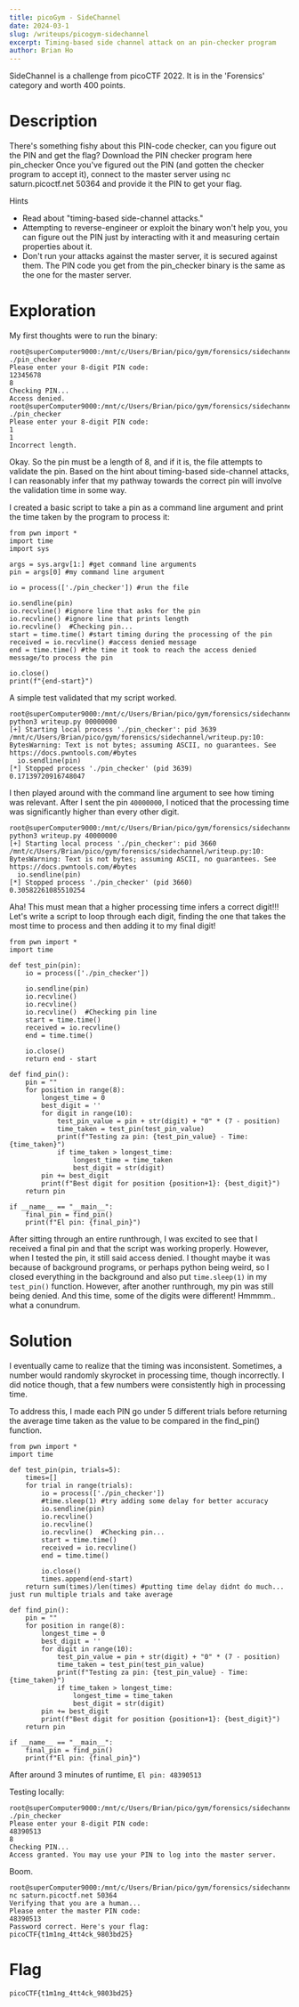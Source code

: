 ```yaml
---
title: picoGym - SideChannel 
date: 2024-03-1
slug: /writeups/picogym-sidechannel
excerpt: Timing-based side channel attack on an pin-checker program
author: Brian Ho
---
```


SideChannel is a challenge from picoCTF 2022. It is in the 'Forensics' category and worth 400 points. 

# Description
There's something fishy about this PIN-code checker, can you figure out the PIN and get the flag?
Download the PIN checker program here pin_checker
Once you've figured out the PIN (and gotten the checker program to accept it), connect to the master server using nc saturn.picoctf.net 50364 and provide it the PIN to get your flag.

Hints
- Read about "timing-based side-channel attacks."
- Attempting to reverse-engineer or exploit the binary won't help you, you can figure out the PIN just by interacting with it and measuring certain properties about it.
- Don't run your attacks against the master server, it is secured against them. The PIN code you get from the pin_checker binary is the same as the one for the master server.

# Exploration 
My first thoughts were to run the binary:
```
root@superComputer9000:/mnt/c/Users/Brian/pico/gym/forensics/sidechannel# ./pin_checker
Please enter your 8-digit PIN code:
12345678
8
Checking PIN...
Access denied.
root@superComputer9000:/mnt/c/Users/Brian/pico/gym/forensics/sidechannel# ./pin_checker
Please enter your 8-digit PIN code:
1
1
Incorrect length.
```

Okay. So the pin must be a length of 8, and if it is, the file attempts to validate the pin. Based on the hint about timing-based side-channel attacks, I can reasonably infer that my pathway towards the correct pin will involve the validation time in some way. 

I created a basic script to take a pin as a command line argument and print the time taken by the program to process it:
```
from pwn import *
import time
import sys

args = sys.argv[1:] #get command line arguments
pin = args[0] #my command line argument

io = process(['./pin_checker']) #run the file

io.sendline(pin) 
io.recvline() #ignore line that asks for the pin
io.recvline() #ignore line that prints length
io.recvline()  #Checking pin...
start = time.time() #start timing during the processing of the pin
received = io.recvline() #access denied message
end = time.time() #the time it took to reach the access denied message/to process the pin

io.close()
print(f"{end-start}") 
```

A simple test validated that my script worked.
```
root@superComputer9000:/mnt/c/Users/Brian/pico/gym/forensics/sidechannel# python3 writeup.py 00000000
[+] Starting local process './pin_checker': pid 3639
/mnt/c/Users/Brian/pico/gym/forensics/sidechannel/writeup.py:10: BytesWarning: Text is not bytes; assuming ASCII, no guarantees. See https://docs.pwntools.com/#bytes
  io.sendline(pin)
[*] Stopped process './pin_checker' (pid 3639)
0.17139720916748047
```

I then played around with the command line argument to see how timing was relevant. After I sent the pin `40000000`, I noticed that the processing time was significantly higher than every other digit. 

```
root@superComputer9000:/mnt/c/Users/Brian/pico/gym/forensics/sidechannel# python3 writeup.py 40000000
[+] Starting local process './pin_checker': pid 3660
/mnt/c/Users/Brian/pico/gym/forensics/sidechannel/writeup.py:10: BytesWarning: Text is not bytes; assuming ASCII, no guarantees. See https://docs.pwntools.com/#bytes
  io.sendline(pin)
[*] Stopped process './pin_checker' (pid 3660)
0.30582261085510254
```
Aha! This must mean that a higher processing time infers a correct digit!!! Let's write a script to loop through each digit, finding the one that takes the most time to process and then adding it to my final digit!

```
from pwn import *
import time

def test_pin(pin):
    io = process(['./pin_checker'])

    io.sendline(pin)
    io.recvline()
    io.recvline()
    io.recvline()  #Checking pin line
    start = time.time()
    received = io.recvline()
    end = time.time()

    io.close()
    return end - start 

def find_pin():
    pin = ""  
    for position in range(8):
        longest_time = 0
        best_digit = ''
        for digit in range(10):
            test_pin_value = pin + str(digit) + "0" * (7 - position)
            time_taken = test_pin(test_pin_value)
            print(f"Testing za pin: {test_pin_value} - Time: {time_taken}")
            if time_taken > longest_time:
                longest_time = time_taken
                best_digit = str(digit)
        pin += best_digit
        print(f"Best digit for position {position+1}: {best_digit}")
    return pin

if __name__ == "__main__":
    final_pin = find_pin()
    print(f"El pin: {final_pin}")
```

After sitting through an entire runthrough, I was excited to see that I received a final pin and that the script was working properly. However, when I tested the pin, it still said access denied. I thought maybe it was because of background programs, or perhaps python being weird, so I closed everything in the background and also put `time.sleep(1)` in my `test_pin()` function. However, after another runthrough, my pin was still being denied. And this time, some of the digits were different! Hmmmm.. what a conundrum. 

# Solution

I eventually came to realize that the timing was inconsistent. Sometimes, a number would randomly skyrocket in processing time, though incorrectly. I did notice though, that a few numbers were consistently high in processing time. 

To address this, I made each PIN go under 5 different trials before returning the average time taken as the value to be compared in the find_pin() function. 
```
from pwn import *
import time

def test_pin(pin, trials=5):
    times=[]
    for trial in range(trials):
        io = process(['./pin_checker'])
        #time.sleep(1) #try adding some delay for better accuracy 
        io.sendline(pin)
        io.recvline()
        io.recvline()
        io.recvline()  #Checking pin...
        start = time.time()
        received = io.recvline()
        end = time.time()

        io.close()
        times.append(end-start)
    return sum(times)/len(times) #putting time delay didnt do much... just run multiple trials and take average  

def find_pin():
    pin = ""
    for position in range(8):
        longest_time = 0
        best_digit = ''
        for digit in range(10):
            test_pin_value = pin + str(digit) + "0" * (7 - position)
            time_taken = test_pin(test_pin_value)
            print(f"Testing za pin: {test_pin_value} - Time: {time_taken}")
            if time_taken > longest_time:
                longest_time = time_taken
                best_digit = str(digit)
        pin += best_digit
        print(f"Best digit for position {position+1}: {best_digit}")
    return pin

if __name__ == "__main__":
    final_pin = find_pin()
    print(f"El pin: {final_pin}")

```
After around 3 minutes of runtime, 
`El pin: 48390513`

Testing locally:
```
root@superComputer9000:/mnt/c/Users/Brian/pico/gym/forensics/sidechannel# ./pin_checker
Please enter your 8-digit PIN code:
48390513
8
Checking PIN...
Access granted. You may use your PIN to log into the master server.
```
Boom. 
```
root@superComputer9000:/mnt/c/Users/Brian/pico/gym/forensics/sidechannel#  nc saturn.picoctf.net 50364
Verifying that you are a human...
Please enter the master PIN code:
48390513
Password correct. Here's your flag:
picoCTF{t1m1ng_4tt4ck_9803bd25}
```

# Flag
```
picoCTF{t1m1ng_4tt4ck_9803bd25}
```

